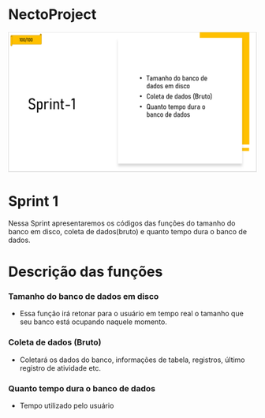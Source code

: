 <h1>NectoProject</h1>

<p align="left">
  <img src="https://github.com/THeeLooksDatabase/NectoProject/blob/main/docs/backlog/sprint%201.PNG">
 
<h1 align="left">Sprint 1</h1>

Nessa Sprint apresentaremos os códigos das funções do tamanho do banco em disco, coleta de dados(bruto) e quanto tempo dura o banco de dados.

<h1 align="left">Descrição das funções</h1>

### Tamanho do banco de dados em disco

- Essa função irá retonar para o usuário em tempo real o tamanho que seu banco está ocupando naquele momento.

### Coleta de dados (Bruto)

- Coletará os dados do banco, informações de tabela, registros, último registro de atividade etc.

### Quanto tempo dura o banco de dados

- Tempo utilizado pelo usuário
